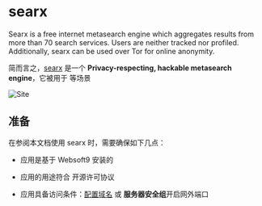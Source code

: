 # searx

Searx is a free internet metasearch engine which aggregates results from more than 70 search services. Users are neither tracked nor profiled. Additionally, searx can be used over Tor for online anonymity.

简而言之，[searx](https://searx.github.io/searx/) 是一个 **Privacy-respecting, hackable metasearch engine**，它被用于  等场景


![Site](https://libs.websoft9.com/Websoft9/DocsPicture/zh/searx/searx-gui-websoft9.png)


## 准备

在参阅本文档使用 searx 时，需要确保如下几点：

- 应用是基于 Websoft9 安装的

- 应用的用途符合 [](https://some_license_url) 开源许可协议

- 应用具备访问条件：[配置域名](./guide/appsetdomain) 或 **服务器安全组**开启网外端口